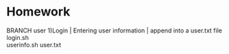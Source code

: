 # Homework

BRANCH user
1)Login | Entering user information | append into a user.txt file
	login.sh	
	userinfo.sh
	user.txt
